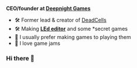 **CEO/founder at [Deepnight Games](https://deepnight.net)** 

 - 🛠 Former lead & creator of [DeadCells](https://dead-cells.com) 
 - 🛠 Making [**LEd editor**](https://github.com/deepnight/led) and some *secret games
 - 💬 I usually prefer making games to playing them
 - 💬 I love game jams

### Hi there 👋

<!--
**deepnight/deepnight** is a ✨ _special_ ✨ repository because its `README.md` (this file) appears on your GitHub profile.

Here are some ideas to get you started:

- 🔭 I’m currently working on ...
- 🌱 I’m currently learning ...
- 👯 I’m looking to collaborate on ...
- 🤔 I’m looking for help with ...
- 💬 Ask me about ...
- 📫 How to reach me: ...
- 😄 Pronouns: ...
- ⚡ Fun fact: ...
-->
